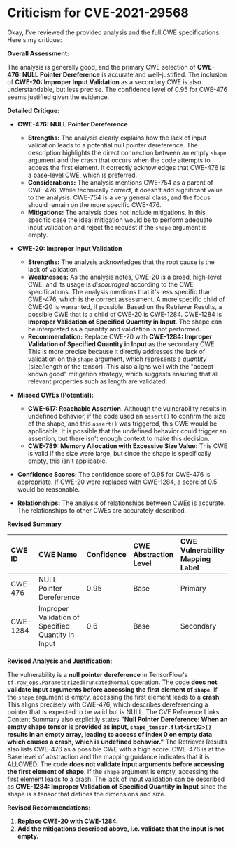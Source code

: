 # Criticism for CVE-2021-29568

Okay, I've reviewed the provided analysis and the full CWE specifications. Here's my critique:

**Overall Assessment:**

The analysis is generally good, and the primary CWE selection of **CWE-476: NULL Pointer Dereference** is accurate and well-justified. The inclusion of **CWE-20: Improper Input Validation** as a secondary CWE is also understandable, but less precise. The confidence level of 0.95 for CWE-476 seems justified given the evidence.

**Detailed Critique:**

*   **CWE-476: NULL Pointer Dereference**

    *   **Strengths:** The analysis clearly explains how the lack of input validation leads to a potential null pointer dereference. The description highlights the direct connection between an empty `shape` argument and the crash that occurs when the code attempts to access the first element. It correctly acknowledges that CWE-476 is a base-level CWE, which is preferred.
    *   **Considerations:** The analysis mentions CWE-754 as a parent of CWE-476. While technically correct, it doesn't add significant value to the analysis. CWE-754 is a very general class, and the focus should remain on the more specific CWE-476.
    *   **Mitigations:** The analysis does not include mitigations. In this specific case the ideal mitigation would be to perform adequate input validation and reject the request if the `shape` argument is empty.

*   **CWE-20: Improper Input Validation**

    *   **Strengths:** The analysis acknowledges that the root cause is the lack of validation.
    *   **Weaknesses:** As the analysis notes, CWE-20 is a broad, high-level CWE, and its usage is *discouraged* according to the CWE specifications. The analysis mentions that it's less specific than CWE-476, which is the correct assessment. A more specific child of CWE-20 is warranted, if possible. Based on the Retriever Results, a possible CWE that is a child of CWE-20 is CWE-1284. CWE-1284 is **Improper Validation of Specified Quantity in Input**. The shape can be interpreted as a quantity and validation is not performed.
    *   **Recommendation:** Replace CWE-20 with **CWE-1284: Improper Validation of Specified Quantity in Input** as the secondary CWE. This is more precise because it directly addresses the lack of validation on the `shape` argument, which represents a *quantity* (size/length of the tensor). This also aligns well with the "accept known good" mitigation strategy, which suggests ensuring that all relevant properties such as length are validated.

*   **Missed CWEs (Potential):**

    *   **CWE-617: Reachable Assertion**. Although the vulnerability results in undefined behavior, if the code used an `assert()` to confirm the size of the shape, and this `assert()` was triggered, this CWE would be applicable. It is possible that the undefined behavior could trigger an assertion, but there isn't enough context to make this decision.
    *   **CWE-789: Memory Allocation with Excessive Size Value:** This CWE is valid if the size were large, but since the shape is specifically empty, this isn't applicable.

*   **Confidence Scores:** The confidence score of 0.95 for CWE-476 is appropriate. If CWE-20 were replaced with CWE-1284, a score of 0.5 would be reasonable.

*   **Relationships:** The analysis of relationships between CWEs is accurate. The relationships to other CWEs are accurately described.

**Revised Summary**

| CWE ID    | CWE Name                                      | Confidence | CWE Abstraction Level | CWE Vulnerability Mapping Label | CWE-Vulnerability Mapping Notes |
| :-------- | :-------------------------------------------- | :--------- | :-------------------- | :---------------------------- | :------------------------------ |
| CWE-476   | NULL Pointer Dereference                      | 0.95       | Base                  | Primary                      | Allowed                       |
| CWE-1284 | Improper Validation of Specified Quantity in Input  | 0.6        | Base                  | Secondary                    | Discouraged                     |

**Revised Analysis and Justification:**

The vulnerability is a **null pointer dereference** in TensorFlow's `tf.raw_ops.ParameterizedTruncatedNormal` operation. The code **does not validate input arguments before accessing the first element of `shape`**. If the `shape` argument is empty, accessing the first element leads to a **crash**. This aligns precisely with CWE-476, which describes dereferencing a pointer that is expected to be valid but is NULL. The CVE Reference Links Content Summary also explicitly states **"Null Pointer Dereference: When an empty shape tensor is provided as input, `shape_tensor.flat<int32>()` results in an empty array, leading to access of index 0 on empty data which causes a crash, which is undefined behavior."** The Retriever Results also lists CWE-476 as a possible CWE with a high score. CWE-476 is at the Base level of abstraction and the mapping guidance indicates that it is ALLOWED. The code **does not validate input arguments before accessing the first element of shape**. If the `shape` argument is empty, accessing the first element leads to a crash. The lack of input validation can be described as **CWE-1284: Improper Validation of Specified Quantity in Input** since the shape is a tensor that defines the dimensions and size.

**Revised Recommendations:**

1.  **Replace CWE-20 with CWE-1284.**
2.  **Add the mitigations described above, i.e. validate that the input is not empty.**
